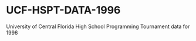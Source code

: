 # UCF-HSPT-DATA-1996
University of Central Florida High School Programming Tournament data for 1996
